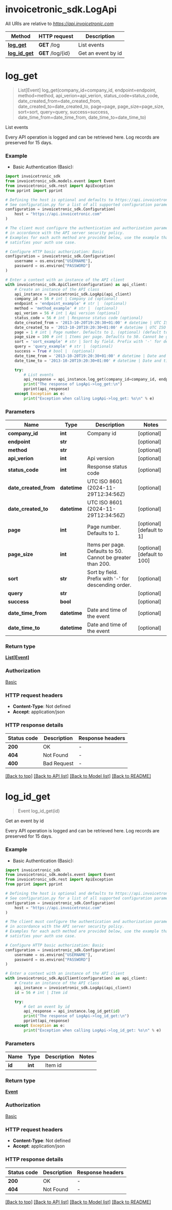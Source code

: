 # invoicetronic_sdk.LogApi

All URIs are relative to *https://api.invoicetronic.com*

Method | HTTP request | Description
------------- | ------------- | -------------
[**log_get**](LogApi.md#log_get) | **GET** /log | List events
[**log_id_get**](LogApi.md#log_id_get) | **GET** /log/{id} | Get an event by id


# **log_get**
> List[Event] log_get(company_id=company_id, endpoint=endpoint, method=method, api_verion=api_verion, status_code=status_code, date_created_from=date_created_from, date_created_to=date_created_to, page=page, page_size=page_size, sort=sort, query=query, success=success, date_time_from=date_time_from, date_time_to=date_time_to)

List events

Every API operation is logged and can be retrieved here. Log records are preserved for 15 days.

### Example

* Basic Authentication (Basic):

```python
import invoicetronic_sdk
from invoicetronic_sdk.models.event import Event
from invoicetronic_sdk.rest import ApiException
from pprint import pprint

# Defining the host is optional and defaults to https://api.invoicetronic.com
# See configuration.py for a list of all supported configuration parameters.
configuration = invoicetronic_sdk.Configuration(
    host = "https://api.invoicetronic.com"
)

# The client must configure the authentication and authorization parameters
# in accordance with the API server security policy.
# Examples for each auth method are provided below, use the example that
# satisfies your auth use case.

# Configure HTTP basic authorization: Basic
configuration = invoicetronic_sdk.Configuration(
    username = os.environ["USERNAME"],
    password = os.environ["PASSWORD"]
)

# Enter a context with an instance of the API client
with invoicetronic_sdk.ApiClient(configuration) as api_client:
    # Create an instance of the API class
    api_instance = invoicetronic_sdk.LogApi(api_client)
    company_id = 56 # int | Company id (optional)
    endpoint = 'endpoint_example' # str |  (optional)
    method = 'method_example' # str |  (optional)
    api_verion = 56 # int | Api version (optional)
    status_code = 56 # int | Response status code (optional)
    date_created_from = '2013-10-20T19:20:30+01:00' # datetime | UTC ISO 8601 (2024-11-29T12:34:56Z) (optional)
    date_created_to = '2013-10-20T19:20:30+01:00' # datetime | UTC ISO 8601 (2024-11-29T12:34:56Z) (optional)
    page = 1 # int | Page number. Defaults to 1. (optional) (default to 1)
    page_size = 100 # int | Items per page. Defaults to 50. Cannot be greater than 200. (optional) (default to 100)
    sort = 'sort_example' # str | Sort by field. Prefix with '-' for descending order. (optional)
    query = 'query_example' # str |  (optional)
    success = True # bool |  (optional)
    date_time_from = '2013-10-20T19:20:30+01:00' # datetime | Date and time of the event (optional)
    date_time_to = '2013-10-20T19:20:30+01:00' # datetime | Date and time of the event (optional)

    try:
        # List events
        api_response = api_instance.log_get(company_id=company_id, endpoint=endpoint, method=method, api_verion=api_verion, status_code=status_code, date_created_from=date_created_from, date_created_to=date_created_to, page=page, page_size=page_size, sort=sort, query=query, success=success, date_time_from=date_time_from, date_time_to=date_time_to)
        print("The response of LogApi->log_get:\n")
        pprint(api_response)
    except Exception as e:
        print("Exception when calling LogApi->log_get: %s\n" % e)
```



### Parameters


Name | Type | Description  | Notes
------------- | ------------- | ------------- | -------------
 **company_id** | **int**| Company id | [optional] 
 **endpoint** | **str**|  | [optional] 
 **method** | **str**|  | [optional] 
 **api_verion** | **int**| Api version | [optional] 
 **status_code** | **int**| Response status code | [optional] 
 **date_created_from** | **datetime**| UTC ISO 8601 (2024-11-29T12:34:56Z) | [optional] 
 **date_created_to** | **datetime**| UTC ISO 8601 (2024-11-29T12:34:56Z) | [optional] 
 **page** | **int**| Page number. Defaults to 1. | [optional] [default to 1]
 **page_size** | **int**| Items per page. Defaults to 50. Cannot be greater than 200. | [optional] [default to 100]
 **sort** | **str**| Sort by field. Prefix with &#39;-&#39; for descending order. | [optional] 
 **query** | **str**|  | [optional] 
 **success** | **bool**|  | [optional] 
 **date_time_from** | **datetime**| Date and time of the event | [optional] 
 **date_time_to** | **datetime**| Date and time of the event | [optional] 

### Return type

[**List[Event]**](Event.md)

### Authorization

[Basic](../README.md#Basic)

### HTTP request headers

 - **Content-Type**: Not defined
 - **Accept**: application/json

### HTTP response details

| Status code | Description | Response headers |
|-------------|-------------|------------------|
**200** | OK |  -  |
**404** | Not Found |  -  |
**400** | Bad Request |  -  |

[[Back to top]](#) [[Back to API list]](../README.md#documentation-for-api-endpoints) [[Back to Model list]](../README.md#documentation-for-models) [[Back to README]](../README.md)

# **log_id_get**
> Event log_id_get(id)

Get an event by id

Every API operation is logged and can be retrieved here. Log records are preserved for 15 days.

### Example

* Basic Authentication (Basic):

```python
import invoicetronic_sdk
from invoicetronic_sdk.models.event import Event
from invoicetronic_sdk.rest import ApiException
from pprint import pprint

# Defining the host is optional and defaults to https://api.invoicetronic.com
# See configuration.py for a list of all supported configuration parameters.
configuration = invoicetronic_sdk.Configuration(
    host = "https://api.invoicetronic.com"
)

# The client must configure the authentication and authorization parameters
# in accordance with the API server security policy.
# Examples for each auth method are provided below, use the example that
# satisfies your auth use case.

# Configure HTTP basic authorization: Basic
configuration = invoicetronic_sdk.Configuration(
    username = os.environ["USERNAME"],
    password = os.environ["PASSWORD"]
)

# Enter a context with an instance of the API client
with invoicetronic_sdk.ApiClient(configuration) as api_client:
    # Create an instance of the API class
    api_instance = invoicetronic_sdk.LogApi(api_client)
    id = 56 # int | Item id

    try:
        # Get an event by id
        api_response = api_instance.log_id_get(id)
        print("The response of LogApi->log_id_get:\n")
        pprint(api_response)
    except Exception as e:
        print("Exception when calling LogApi->log_id_get: %s\n" % e)
```



### Parameters


Name | Type | Description  | Notes
------------- | ------------- | ------------- | -------------
 **id** | **int**| Item id | 

### Return type

[**Event**](Event.md)

### Authorization

[Basic](../README.md#Basic)

### HTTP request headers

 - **Content-Type**: Not defined
 - **Accept**: application/json

### HTTP response details

| Status code | Description | Response headers |
|-------------|-------------|------------------|
**200** | OK |  -  |
**404** | Not Found |  -  |

[[Back to top]](#) [[Back to API list]](../README.md#documentation-for-api-endpoints) [[Back to Model list]](../README.md#documentation-for-models) [[Back to README]](../README.md)

